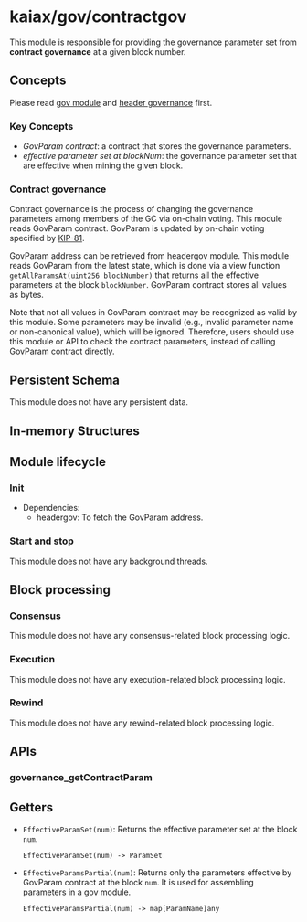 # kaiax/gov/contractgov
This module is responsible for providing the governance parameter set from **contract governance** at a given block number.

## Concepts

Please read [gov module](../gov/README.md) and [header governance](../headergov/README.md) first.

### Key Concepts

- *GovParam contract*: a contract that stores the governance parameters.
- *effective parameter set at blockNum*: the governance parameter set that are effective when mining the given block.

### Contract governance

Contract governance is the process of changing the governance parameters among members of the GC via on-chain voting.
This module reads GovParam contract.
GovParam is updated by on-chain voting specified by [KIP-81](https://kips.kaia.io/KIPs/kip-81).

GovParam address can be retrieved from headergov module.
This module reads GovParam from the latest state, which is done via a view function `getAllParamsAt(uint256 blockNumber)` that returns all the effective parameters at the block `blockNumber`.
GovParam contract stores all values as bytes.

Note that not all values in GovParam contract may be recognized as valid by this module.
Some parameters may be invalid (e.g., invalid parameter name or non-canonical value), which will be ignored.
Therefore, users should use this module or API to check the contract parameters, instead of calling GovParam contract directly.

## Persistent Schema

This module does not have any persistent data.

## In-memory Structures

## Module lifecycle
### Init

- Dependencies:
  - headergov: To fetch the GovParam address.

### Start and stop
This module does not have any background threads.

## Block processing

### Consensus
This module does not have any consensus-related block processing logic.

### Execution
This module does not have any execution-related block processing logic.

### Rewind
This module does not have any rewind-related block processing logic.

## APIs

### governance_getContractParam


## Getters

- `EffectiveParamSet(num)`: Returns the effective parameter set at the block `num`.
  ```
  EffectiveParamSet(num) -> ParamSet
  ```

- `EffectiveParamsPartial(num)`: Returns only the parameters effective by GovParam contract at the block `num`. It is used for assembling parameters in a gov module.
  ```
  EffectiveParamsPartial(num) -> map[ParamName]any
  ```
